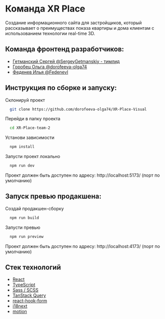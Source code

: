 # Команда XR Place

Создание информационного сайта для застройщиков, который рассказывает о преимуществах показа квартиры и дома клиентам с использованием технологии real-time 3D.

## Команда фронтенд разработчиков:

- [Гетманский Сергей @SergeyGetmanskiy - тимлид](https://github.com/SergeyGetmanskiy)
- [Горобец Ольга @dorofeeva-olga74 ](https://github.com/dorofeeva-olga74)
- [Феденев Илья @FedenevI ](https://github.com/FedenevI)

## Инструкция по сборке и запуску:

Склонируй проект

```bash
  git clone https://github.com/dorofeeva-olga74/XR-Place-Visual
```

Перейди в папку проекта

```bash
  cd XR-Place-team-2
```

Установи зависимости

```bash
  npm install
```

Запусти проект локально

```bash
  npm run dev
```

Проект должен быть доступен по адресу: http://localhost:5173/ (порт по умолчанию)

## Запуск превью продакшена:

Создай продакшен-сборку

```bash
  npm run build
```

Запусти превью

```bash
  npm run preview
```

Проект должен быть доступен по адресу: http://localhost:4173/ (порт по умолчанию)

## Стек технологий

- [React](https://react.dev/)
- [TypeScript](https://www.typescriptlang.org/)
- [Sass / SCSS](https://sass-lang.com/)
- [TanStack Query](https://tanstack.com/query/latest/docs/framework/react/overview/)
- [react-hook-form](https://react-hook-form.com/)
- [i18next](https://www.i18next.com/)
- [motion](https://motion.dev/)
